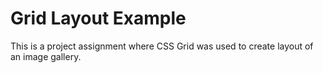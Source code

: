 # Grid Layout Example
This is a project assignment where CSS Grid was used to create layout of an image gallery.